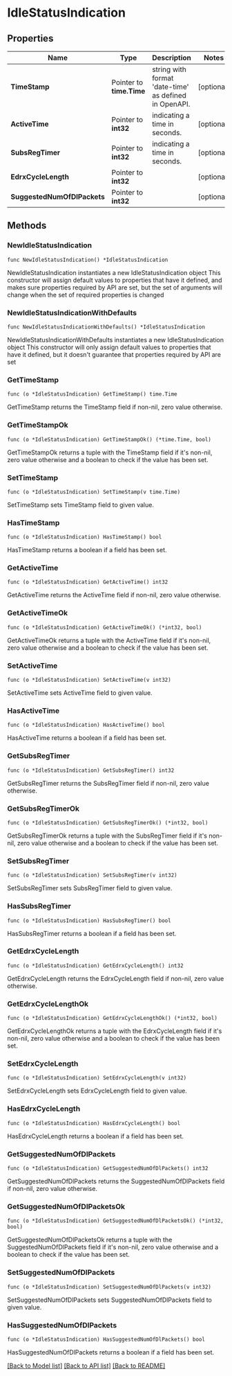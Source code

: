 # IdleStatusIndication

## Properties

Name | Type | Description | Notes
------------ | ------------- | ------------- | -------------
**TimeStamp** | Pointer to **time.Time** | string with format &#39;date-time&#39; as defined in OpenAPI. | [optional] 
**ActiveTime** | Pointer to **int32** | indicating a time in seconds. | [optional] 
**SubsRegTimer** | Pointer to **int32** | indicating a time in seconds. | [optional] 
**EdrxCycleLength** | Pointer to **int32** |  | [optional] 
**SuggestedNumOfDlPackets** | Pointer to **int32** |  | [optional] 

## Methods

### NewIdleStatusIndication

`func NewIdleStatusIndication() *IdleStatusIndication`

NewIdleStatusIndication instantiates a new IdleStatusIndication object
This constructor will assign default values to properties that have it defined,
and makes sure properties required by API are set, but the set of arguments
will change when the set of required properties is changed

### NewIdleStatusIndicationWithDefaults

`func NewIdleStatusIndicationWithDefaults() *IdleStatusIndication`

NewIdleStatusIndicationWithDefaults instantiates a new IdleStatusIndication object
This constructor will only assign default values to properties that have it defined,
but it doesn't guarantee that properties required by API are set

### GetTimeStamp

`func (o *IdleStatusIndication) GetTimeStamp() time.Time`

GetTimeStamp returns the TimeStamp field if non-nil, zero value otherwise.

### GetTimeStampOk

`func (o *IdleStatusIndication) GetTimeStampOk() (*time.Time, bool)`

GetTimeStampOk returns a tuple with the TimeStamp field if it's non-nil, zero value otherwise
and a boolean to check if the value has been set.

### SetTimeStamp

`func (o *IdleStatusIndication) SetTimeStamp(v time.Time)`

SetTimeStamp sets TimeStamp field to given value.

### HasTimeStamp

`func (o *IdleStatusIndication) HasTimeStamp() bool`

HasTimeStamp returns a boolean if a field has been set.

### GetActiveTime

`func (o *IdleStatusIndication) GetActiveTime() int32`

GetActiveTime returns the ActiveTime field if non-nil, zero value otherwise.

### GetActiveTimeOk

`func (o *IdleStatusIndication) GetActiveTimeOk() (*int32, bool)`

GetActiveTimeOk returns a tuple with the ActiveTime field if it's non-nil, zero value otherwise
and a boolean to check if the value has been set.

### SetActiveTime

`func (o *IdleStatusIndication) SetActiveTime(v int32)`

SetActiveTime sets ActiveTime field to given value.

### HasActiveTime

`func (o *IdleStatusIndication) HasActiveTime() bool`

HasActiveTime returns a boolean if a field has been set.

### GetSubsRegTimer

`func (o *IdleStatusIndication) GetSubsRegTimer() int32`

GetSubsRegTimer returns the SubsRegTimer field if non-nil, zero value otherwise.

### GetSubsRegTimerOk

`func (o *IdleStatusIndication) GetSubsRegTimerOk() (*int32, bool)`

GetSubsRegTimerOk returns a tuple with the SubsRegTimer field if it's non-nil, zero value otherwise
and a boolean to check if the value has been set.

### SetSubsRegTimer

`func (o *IdleStatusIndication) SetSubsRegTimer(v int32)`

SetSubsRegTimer sets SubsRegTimer field to given value.

### HasSubsRegTimer

`func (o *IdleStatusIndication) HasSubsRegTimer() bool`

HasSubsRegTimer returns a boolean if a field has been set.

### GetEdrxCycleLength

`func (o *IdleStatusIndication) GetEdrxCycleLength() int32`

GetEdrxCycleLength returns the EdrxCycleLength field if non-nil, zero value otherwise.

### GetEdrxCycleLengthOk

`func (o *IdleStatusIndication) GetEdrxCycleLengthOk() (*int32, bool)`

GetEdrxCycleLengthOk returns a tuple with the EdrxCycleLength field if it's non-nil, zero value otherwise
and a boolean to check if the value has been set.

### SetEdrxCycleLength

`func (o *IdleStatusIndication) SetEdrxCycleLength(v int32)`

SetEdrxCycleLength sets EdrxCycleLength field to given value.

### HasEdrxCycleLength

`func (o *IdleStatusIndication) HasEdrxCycleLength() bool`

HasEdrxCycleLength returns a boolean if a field has been set.

### GetSuggestedNumOfDlPackets

`func (o *IdleStatusIndication) GetSuggestedNumOfDlPackets() int32`

GetSuggestedNumOfDlPackets returns the SuggestedNumOfDlPackets field if non-nil, zero value otherwise.

### GetSuggestedNumOfDlPacketsOk

`func (o *IdleStatusIndication) GetSuggestedNumOfDlPacketsOk() (*int32, bool)`

GetSuggestedNumOfDlPacketsOk returns a tuple with the SuggestedNumOfDlPackets field if it's non-nil, zero value otherwise
and a boolean to check if the value has been set.

### SetSuggestedNumOfDlPackets

`func (o *IdleStatusIndication) SetSuggestedNumOfDlPackets(v int32)`

SetSuggestedNumOfDlPackets sets SuggestedNumOfDlPackets field to given value.

### HasSuggestedNumOfDlPackets

`func (o *IdleStatusIndication) HasSuggestedNumOfDlPackets() bool`

HasSuggestedNumOfDlPackets returns a boolean if a field has been set.


[[Back to Model list]](../README.md#documentation-for-models) [[Back to API list]](../README.md#documentation-for-api-endpoints) [[Back to README]](../README.md)


